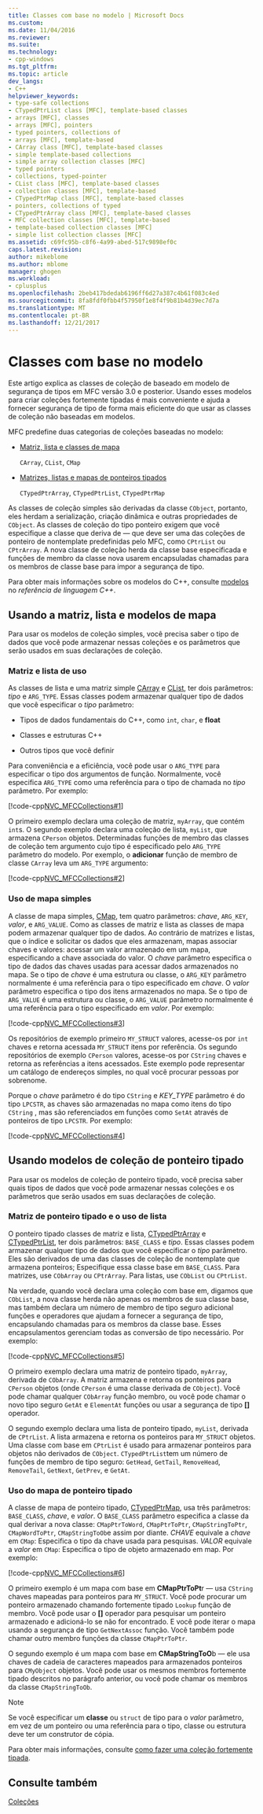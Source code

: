 ```yaml
---
title: Classes com base no modelo | Microsoft Docs
ms.custom: 
ms.date: 11/04/2016
ms.reviewer: 
ms.suite: 
ms.technology:
- cpp-windows
ms.tgt_pltfrm: 
ms.topic: article
dev_langs:
- C++
helpviewer_keywords:
- type-safe collections
- CTypedPtrList class [MFC], template-based classes
- arrays [MFC], classes
- arrays [MFC], pointers
- typed pointers, collections of
- arrays [MFC], template-based
- CArray class [MFC], template-based classes
- simple template-based collections
- simple array collection classes [MFC]
- typed pointers
- collections, typed-pointer
- CList class [MFC], template-based classes
- collection classes [MFC], template-based
- CTypedPtrMap class [MFC], template-based classes
- pointers, collections of typed
- CTypedPtrArray class [MFC], template-based classes
- MFC collection classes [MFC], template-based
- template-based collection classes [MFC]
- simple list collection classes [MFC]
ms.assetid: c69fc95b-c8f6-4a99-abed-517c9898ef0c
caps.latest.revision: 
author: mikeblome
ms.author: mblome
manager: ghogen
ms.workload:
- cplusplus
ms.openlocfilehash: 2beb417bdedab6196ff6d27a387c4b61f083c4ed
ms.sourcegitcommit: 8fa8fdf0fbb4f57950f1e8f4f9b81b4d39ec7d7a
ms.translationtype: MT
ms.contentlocale: pt-BR
ms.lasthandoff: 12/21/2017
---
```

# <a name="template-based-classes"></a>Classes com base no modelo
Este artigo explica as classes de coleção de baseado em modelo de segurança de tipos em MFC versão 3.0 e posterior. Usando esses modelos para criar coleções fortemente tipadas é mais conveniente e ajuda a fornecer segurança de tipo de forma mais eficiente do que usar as classes de coleção não baseadas em modelos.  
  
 MFC predefine duas categorias de coleções baseadas no modelo:  
  
-   [Matriz, lista e classes de mapa](#_core_using_simple_array.2c_.list.2c_.and_map_templates)  
  
     `CArray`, `CList`, `CMap`  
  
-   [Matrizes, listas e mapas de ponteiros tipados](#_core_using_typed.2d.pointer_collection_templates)  
  
     `CTypedPtrArray`, `CTypedPtrList`, `CTypedPtrMap`  
  
 As classes de coleção simples são derivadas da classe `CObject`, portanto, eles herdam a serialização, criação dinâmica e outras propriedades de `CObject`. As classes de coleção do tipo ponteiro exigem que você especifique a classe que deriva de — que deve ser uma das coleções de ponteiro de nontemplate predefinidas pelo MFC, como `CPtrList` ou `CPtrArray`. A nova classe de coleção herda da classe base especificada e funções de membro da classe nova usarem encapsuladas chamadas para os membros de classe base para impor a segurança de tipo.  
  
 Para obter mais informações sobre os modelos do C++, consulte [modelos](../cpp/templates-cpp.md) no *referência de linguagem C++*.  
  
##  <a name="_core_using_simple_array.2c_.list.2c_.and_map_templates"></a>Usando a matriz, lista e modelos de mapa  
 Para usar os modelos de coleção simples, você precisa saber o tipo de dados que você pode armazenar nessas coleções e os parâmetros que serão usados em suas declarações de coleção.  
  
###  <a name="_core_simple_array_and_list_usage"></a>Matriz e lista de uso  
 As classes de lista e uma matriz simple [CArray](../mfc/reference/carray-class.md) e [CList](../mfc/reference/clist-class.md), ter dois parâmetros: *tipo* e `ARG_TYPE`. Essas classes podem armazenar qualquer tipo de dados que você especificar o *tipo* parâmetro:  
  
-   Tipos de dados fundamentais do C++, como `int`, `char`, e **float**  
  
-   Classes e estruturas C++  
  
-   Outros tipos que você definir  
  
 Para conveniência e a eficiência, você pode usar o `ARG_TYPE` para especificar o tipo dos argumentos de função. Normalmente, você especifica `ARG_TYPE` como uma referência para o tipo de chamada no *tipo* parâmetro. Por exemplo:  
  
 [!code-cpp[NVC_MFCCollections#1](../mfc/codesnippet/cpp/template-based-classes_1.cpp)]  
  
 O primeiro exemplo declara uma coleção de matriz, `myArray`, que contém `int`s. O segundo exemplo declara uma coleção de lista, `myList`, que armazena `CPerson` objetos. Determinadas funções de membro das classes de coleção tem argumento cujo tipo é especificado pelo `ARG_TYPE` parâmetro do modelo. Por exemplo, o **adicionar** função de membro de classe `CArray` leva um `ARG_TYPE` argumento:  
  
 [!code-cpp[NVC_MFCCollections#2](../mfc/codesnippet/cpp/template-based-classes_2.cpp)]  
  
###  <a name="_core_simple_map_usage"></a>Uso de mapa simples  
 A classe de mapa simples, [CMap](../mfc/reference/cmap-class.md), tem quatro parâmetros: *chave*, `ARG_KEY`, *valor*, e `ARG_VALUE`. Como as classes de matriz e lista as classes de mapa podem armazenar qualquer tipo de dados. Ao contrário de matrizes e listas, que o índice e solicitar os dados que eles armazenam, mapas associar chaves e valores: acessar um valor armazenado em um mapa, especificando a chave associada do valor. O *chave* parâmetro especifica o tipo de dados das chaves usadas para acessar dados armazenados no mapa. Se o tipo de *chave* é uma estrutura ou classe, o `ARG_KEY` parâmetro normalmente é uma referência para o tipo especificado em *chave*. O *valor* parâmetro especifica o tipo dos itens armazenados no mapa. Se o tipo de `ARG_VALUE` é uma estrutura ou classe, o `ARG_VALUE` parâmetro normalmente é uma referência para o tipo especificado em *valor*. Por exemplo:  
  
 [!code-cpp[NVC_MFCCollections#3](../mfc/codesnippet/cpp/template-based-classes_3.cpp)]  
  
 Os repositórios de exemplo primeiro `MY_STRUCT` valores, acesse-os por `int` chaves e retorna acessada `MY_STRUCT` itens por referência. Os segundo repositórios de exemplo `CPerson` valores, acesse-os por `CString` chaves e retorna as referências a itens acessados. Este exemplo pode representar um catálogo de endereços simples, no qual você procurar pessoas por sobrenome.  
  
 Porque o *chave* parâmetro é do tipo `CString` e *KEY_TYPE* parâmetro é do tipo `LPCSTR`, as chaves são armazenadas no mapa como itens do tipo `CString` , mas são referenciados em funções como `SetAt` através de ponteiros de tipo `LPCSTR`. Por exemplo:  
  
 [!code-cpp[NVC_MFCCollections#4](../mfc/codesnippet/cpp/template-based-classes_4.cpp)]  
  
##  <a name="_core_using_typed.2d.pointer_collection_templates"></a>Usando modelos de coleção de ponteiro tipado  
 Para usar os modelos de coleção de ponteiro tipado, você precisa saber quais tipos de dados que você pode armazenar nessas coleções e os parâmetros que serão usados em suas declarações de coleção.  
  
###  <a name="_core_typed.2d.pointer_array_and_list_usage"></a>Matriz de ponteiro tipado e o uso de lista  
 O ponteiro tipado classes de matriz e lista, [CTypedPtrArray](../mfc/reference/ctypedptrarray-class.md) e [CTypedPtrList](../mfc/reference/ctypedptrlist-class.md), ter dois parâmetros: `BASE_CLASS` e *tipo*. Essas classes podem armazenar qualquer tipo de dados que você especificar o *tipo* parâmetro. Eles são derivados de uma das classes de coleção de nontemplate que armazena ponteiros; Especifique essa classe base em `BASE_CLASS`. Para matrizes, use `CObArray` ou `CPtrArray`. Para listas, use `CObList` ou `CPtrList`.  
  
 Na verdade, quando você declara uma coleção com base em, digamos que `CObList`, a nova classe herda não apenas os membros de sua classe base, mas também declara um número de membro de tipo seguro adicional funções e operadores que ajudam a fornecer a segurança de tipo, encapsulando chamadas para os membros da classe base. Esses encapsulamentos gerenciam todas as conversão de tipo necessário. Por exemplo:  
  
 [!code-cpp[NVC_MFCCollections#5](../mfc/codesnippet/cpp/template-based-classes_5.cpp)]  
  
 O primeiro exemplo declara uma matriz de ponteiro tipado, `myArray`, derivada de `CObArray`. A matriz armazena e retorna os ponteiros para `CPerson` objetos (onde `CPerson` é uma classe derivada de `CObject`). Você pode chamar qualquer `CObArray` função membro, ou você pode chamar o novo tipo seguro `GetAt` e `ElementAt` funções ou usar a segurança de tipo **[]** operador.  
  
 O segundo exemplo declara uma lista de ponteiro tipado, `myList`, derivada de `CPtrList`. A lista armazena e retorna os ponteiros para `MY_STRUCT` objetos. Uma classe com base em `CPtrList` é usado para armazenar ponteiros para objetos não derivados de `CObject`. `CTypedPtrList`tem um número de funções de membro de tipo seguro: `GetHead`, `GetTail`, `RemoveHead`, `RemoveTail`, `GetNext`, `GetPrev`, e `GetAt`.  
  
###  <a name="_core_typed.2d.pointer_map_usage"></a>Uso do mapa de ponteiro tipado  
 A classe de mapa de ponteiro tipado, [CTypedPtrMap](../mfc/reference/ctypedptrmap-class.md), usa três parâmetros: `BASE_CLASS`, *chave*, e *valor*. O `BASE_CLASS` parâmetro especifica a classe da qual derivar a nova classe: `CMapPtrToWord`, `CMapPtrToPtr`, `CMapStringToPtr`, `CMapWordToPtr`, `CMapStringToOb`e assim por diante. *CHAVE* equivale a *chave* em `CMap`: Especifica o tipo da chave usada para pesquisas. *VALOR* equivale a *valor* em `CMap`: Especifica o tipo de objeto armazenado em map. Por exemplo:  
  
 [!code-cpp[NVC_MFCCollections#6](../mfc/codesnippet/cpp/template-based-classes_6.cpp)]  
  
 O primeiro exemplo é um mapa com base em **CMapPtrToPt**r — usa `CString` chaves mapeadas para ponteiros para `MY_STRUCT`. Você pode procurar um ponteiro armazenado chamando fortemente tipado `Lookup` função de membro. Você pode usar o **[]** operador para pesquisar um ponteiro armazenado e adicioná-lo se não for encontrado. E você pode iterar o mapa usando a segurança de tipo `GetNextAssoc` função. Você também pode chamar outro membro funções da classe `CMapPtrToPtr`.  
  
 O segundo exemplo é um mapa com base em **CMapStringToO**b — ele usa chaves de cadeia de caracteres mapeados para armazenados ponteiros para `CMyObject` objetos. Você pode usar os mesmos membros fortemente tipado descritos no parágrafo anterior, ou você pode chamar os membros da classe `CMapStringToOb`.  
  
> [!NOTE]
>  Se você especificar um **classe** ou `struct` de tipo para o *valor* parâmetro, em vez de um ponteiro ou uma referência para o tipo, classe ou estrutura deve ter um construtor de cópia.  
  
 Para obter mais informações, consulte [como fazer uma coleção fortemente tipada](../mfc/how-to-make-a-type-safe-collection.md).  
  
## <a name="see-also"></a>Consulte também  
 [Coleções](../mfc/collections.md)

